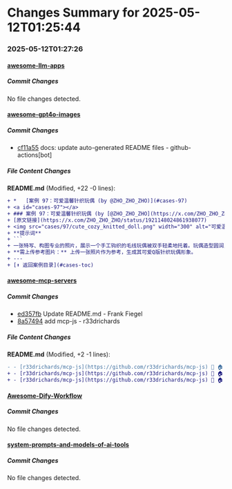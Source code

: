 # Changes Summary for 2025-05-12T01:25:44

### 2025-05-12T01:27:26

#### [awesome-llm-apps](https://github.com/Shubhamsaboo/awesome-llm-apps)

##### Commit Changes

No file changes detected.

#### [awesome-gpt4o-images](https://github.com/jamez-bondos/awesome-gpt4o-images)

##### Commit Changes

- [cf11a55](https://github.com/jamez-bondos/awesome-gpt4o-images/commit/cf11a55c353e728b88aa79bab684e06e0e5dc5e4) docs: update auto-generated README files - github-actions[bot]


##### File Content Changes

**README.md** (Modified, +22 -0 lines):

```diff
+ *   [案例 97：可爱温馨针织玩偶 (by @ZHO_ZHO_ZHO)](#cases-97)
+ <a id="cases-97"></a>
+ ### 案例 97：可爱温馨针织玩偶 (by [@ZHO_ZHO_ZHO](https://x.com/ZHO_ZHO_ZHO))
+ [原文链接](https://x.com/ZHO_ZHO_ZHO/status/1921148024861938077)
+ <img src="cases/97/cute_cozy_knitted_doll.png" width="300" alt="可爱温馨针织玩偶">
+ **提示词**
+ ```
+ 一张特写、构图专业的照片，展示一个手工钩织的毛线玩偶被双手轻柔地托着。玩偶造型圆润，【上传图片】人物得可爱Q版形象，色彩对比鲜明，细节丰富。持玩偶的双手自然、温柔，手指姿态清晰可见，皮肤质感与光影过渡自然，展现出温暖且真实的触感。背景轻微虚化，表现为室内环境，有温暖的木质桌面和从窗户洒入的自然光，营造出舒适、亲密的氛围。整体画面传达出精湛的工艺感与被珍视的温馨情绪。
+ **需上传参考图片：** 上传一张照片作为参考，生成其可爱Q版针织玩偶形象。
+ ---
+ [⬆️ 返回案例目录](#cases-toc)
```



#### [awesome-mcp-servers](https://github.com/punkpeye/awesome-mcp-servers)

##### Commit Changes

- [ed357fb](https://github.com/punkpeye/awesome-mcp-servers/commit/ed357fb8d7682070924a27bf34a7ad4005e256f6) Update README.md - Frank Fiegel
- [8a57494](https://github.com/punkpeye/awesome-mcp-servers/commit/8a57494bf10214438e39bebb3b6ce6c911f8ecbd) add mcp-js - r33drichards


##### File Content Changes

**README.md** (Modified, +2 -1 lines):

```diff
- - [r33drichards/mcp-js](https://github.com/r33drichards/mcp-js) 🦀 🏠 🐧 🍎 A Javascript code execution sandbox that uses v8 to isolate code to run AI generated javascript locally without fear. Supports heap snapshotting for persistent sessions.
+ - [r33drichards/mcp-js](https://github.com/r33drichards/mcp-js) 🦀 🏠 🐧 🍎 - A Javascript code execution sandbox that uses v8 to isolate code to run AI generated javascript locally without fear. Supports heap snapshotting for persistent sessions.
+ - [r33drichards/mcp-js](https://github.com/r33drichards/mcp-js) 🦀 🏠 🐧 🍎 A Javascript code execution sandbox that uses v8 to isolate code to run AI generated javascript locally without fear. Supports heap snapshotting for persistent sessions.
```



#### [Awesome-Dify-Workflow](https://github.com/svcvit/Awesome-Dify-Workflow)

##### Commit Changes

No file changes detected.

#### [system-prompts-and-models-of-ai-tools](https://github.com/x1xhlol/system-prompts-and-models-of-ai-tools)

##### Commit Changes

No file changes detected.
